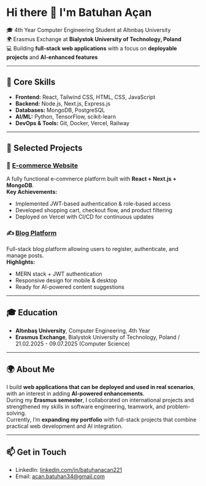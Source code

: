 # Hi there 👋 I'm Batuhan Açan

🎓 4th Year Computer Engineering Student at Altınbaş University  
🌍 Erasmus Exchange at **Bialystok University of Technology, Poland**  
💻 Building **full-stack web applications** with a focus on **deployable projects** and **AI-enhanced features**

---

## 🔧 Core Skills
- **Frontend:** React, Tailwind CSS, HTML, CSS, JavaScript  
- **Backend:** Node.js, Next.js, Express.js  
- **Databases:** MongoDB, PostgreSQL  
- **AI/ML:** Python, TensorFlow, scikit-learn  
- **DevOps & Tools:** Git, Docker, Vercel, Railway  

---

## 📂 Selected Projects

### 🛒 [E-commerce Website](https://github.com/221-Batuhan/ecommerce-store)
A fully functional e-commerce platform built with **React + Next.js + MongoDB**.  
**Key Achievements:**  
- Implemented JWT-based authentication & role-based access  
- Developed shopping cart, checkout flow, and product filtering  
- Deployed on Vercel with CI/CD for continuous updates  

### ✍️ [Blog Platform](https://github.com/221-Batuhan/blog-platform)
Full-stack blog platform allowing users to register, authenticate, and manage posts.  
**Highlights:**  
- MERN stack + JWT authentication  
- Responsive design for mobile & desktop  
- Ready for AI-powered content suggestions  

---

## 🎓 Education
- **Altınbaş University**, Computer Engineering, 4th Year  
- **Erasmus Exchange**, Bialystok University of Technology, Poland / 21.02.2025 - 09.07.2025 (Computer Science)

---

## 🌍 About Me
I build **web applications that can be deployed and used in real scenarios**, with an interest in adding **AI-powered enhancements**.  
During my **Erasmus semester**, I collaborated on international projects and strengthened my skills in software engineering, teamwork, and problem-solving.  
Currently, I’m **expanding my portfolio** with full-stack projects that combine practical web development and AI integration.

---

## 📫 Get in Touch
- LinkedIn: [linkedin.com/in/batuhanacan221](https://linkedin.com/in/batuhanacan221)  
- Email: acan.batuhan34@gmail.com
